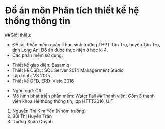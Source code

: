 # Đồ án môn Phân tích thiết kế hệ thống thông tin
##Giới thiệu:
- Đề tài: Phần mềm quản lí học sinh trường THPT Tân Trụ, huyện Tân Trụ, tỉnh Long An. Đồ án được thực hiện ở học kì 4.
- Các phần mềm sử dụng: 
 + Thiết kế giao diện: Basamiq
 + Thiết kế CSDL: SQL Server 2014 Managerment Studio
 + Lập trình: VS 2015
 + Thiết kế DFD, ERD: Visio 2016
- Ngôn ngữ: C#
- Mô hình phát triển phần mềm: Water Fall
##Thành viên:
Gồm 3 thành viên khoa Hệ thống thông tin, lớp HTTT2016, UIT
1) Nguyễn Thị Kim Yến (Nhóm trưởng)
2) Bùi Thị Huyền Trân
3) Dương Xuân Quỳnh
